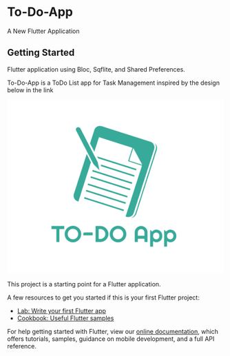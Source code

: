 # To-Do-App
A New Flutter Application

## Getting Started

Flutter application using Bloc,  Sqflite, and Shared Preferences.

To-Do-App is a ToDo List app for Task Management inspired by the design below in the link

![to-do mockup](https://github.com/ZEM-Kamel/To-Do-App/blob/main/assets/images/todo_splash.png)



This project is a starting point for a Flutter application.

A few resources to get you started if this is your first Flutter project:

- [Lab: Write your first Flutter app](https://flutter.dev/docs/get-started/codelab)
- [Cookbook: Useful Flutter samples](https://flutter.dev/docs/cookbook)

For help getting started with Flutter, view our
[online documentation](https://flutter.dev/docs), which offers tutorials,
samples, guidance on mobile development, and a full API reference.
